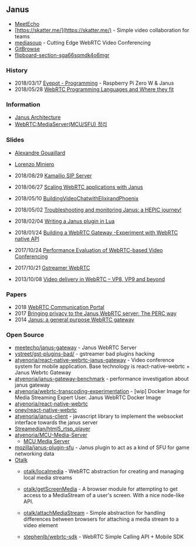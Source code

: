 ## Janus

- [MeetEcho](https://www.meetecho.com/en/)
- [https://skatter.me/](https://skatter.me/) - Simple video collaboration for teams
- [mediasoup](https://mediasoup.org/) - Cutting Edge WebRTC Video Conferencing
- [GitBrowse](https://www.gitbrowse.com/)
- [flipboard-section-sga66sqmdk4o6mgr](https://flipboard.com/section/flipboard-section-sga66sqmdk4o6mgr)


### History
- 2018/03/17 [Eyepot - Programming](https://chapelierfou.org/blog/eyepot-programming.html) - Raspberry Pi Zero W & Janus
- 2018/05/28 [WebRTC Programming Languages and Where they fit](https://bloggeek.me/webrtc-programming-languages/)


### Information
- [Janus Architecture](https://coiiee.com/blog.php?idx=10)
- [WebRTC:MediaServer(MCU/SFU) 정리](http://alnova2.tistory.com/1118)



### Slides
- [Alexandre Gouaillard](https://www.slideshare.net/alexpiwi5?utm_campaign=profiletracking&utm_medium=sssite&utm_source=ssslideview)
- [Lorenzo Miniero](https://www.slideshare.net/LorenzoMiniero?utm_campaign=profiletracking&utm_medium=sssite&utm_source=ssslideview)

- 2018/08/29 [Kamailio SIP Server](https://www.kamailio.org/events/2018-KamailioWorld/Day1/06-Alexandr.Dubovikov-Homer-7.pdf)
- 2018/06/27 [Scaling WebRTC applications with Janus](https://www.slideshare.net/LorenzoMiniero/scaling-webrtc-applications-with-janus)
- 2018/05/10 [BuildingVideoChatwithElixirandPhoenix](http://s3.amazonaws.com/erlang-conferences-production/media/files/000/000/867/original/Anil_Wadghule_-_Building_Videochat_with_Elixir.pdf?1524056998)
- 2018/05/02 [Troubleshooting and monitoring Janus: a HEPIC journey!](https://www.opensips.org/events/Summit-2018Amsterdam/assets/presentations/OpenSIPS%20Summit%202018%20-%20Lorenzo%20Miniero%20-%20Troubleshooting%20and%20monitoring%20Janus:%20a%20HEPIC%20journey!.pdf)
- 2018/02/04 [Writing a Janus plugin in Lua](https://archive.fosdem.org/2018/schedule/event/janus/attachments/slides/2469/export/events/attachments/janus/slides/2469/fosdem2018_januslua_presentation.pdf)
- 2018/01/24 [Building a WebRTC Gateway -Experiment with WebRTC native API](https://archive.fosdem.org/2018/schedule/event/webrtc_gateway/attachments/paper/2625/export/events/attachments/webrtc_gateway/paper/2625/FOSDEM_2018_Presentation.pdf)
- 2017/10/24 [Performance Evaluation of WebRTC-based Video Conferencing](http://wimnet.ee.columbia.edu/wp-content/uploads/2017/10/WebRTC-Performance.pdf)
- 2017/10/21 [Gstreamer WebRTC](https://gstreamer.freedesktop.org/data/events/gstreamer-conference/2017/Matthew%20Waters%20-%20GStreamer%20WebRTC.pdf)
- 2013/10/08 [Video delivery in WebRTC – VP8, VP9 and beyond](https://www.slideshare.net/imtcorg/7-imtc-20th-jan-linden-final)


### Papers
- 2018 [WebRTC Communication Portal](https://is.muni.cz/th/vjhke/WebRTC-Communication-Portal.pdf)
- 2017 [Bringing privacy to the Janus WebRTC server: The PERC way](https://www.researchgate.net/publication/321741303_Bringing_privacy_to_the_Janus_WebRTC_server_The_PERC_way)
- 2014 [Janus: a general purpose WebRTC gateway](https://www.iris.unina.it/retrieve/handle/11588/656238/86691/iptcomm2014januscameraread)


### Open Source
- [meetecho/janus-gateway](https://github.com/meetecho/janus-gateway) - Janus WebRTC Server
- [ystreet/gst-plugins-bad/](https://github.com/ystreet/gst-plugins-bad/) - gstreamer bad plugins hacking
- [atyenoria/react-native-webrtc-janus-gateway](https://github.com/atyenoria/react-native-webrtc-janus-gateway) - Video conference system for mobile application. Base technology is react-native-webrtc + Janus Webrtc Gateway
- [atyenoria/janus-gateway-benchmark](https://github.com/atyenoria/janus-gateway-benchmark) - performance investigation about janus gateway
- [atyenoria/webrtc-transcoding-experimentation](https://github.com/atyenoria/webrtc-transcoding-experimentation) - [wip] Docker Image for Media Streaming Expert User. Janus WebRTC Docker Image
- [atyenoria/react-native-webrtc](https://github.com/atyenoria/react-native-webrtc)
- [oney/react-native-webrtc](https://github.com/oney/react-native-webrtc)
- [atyenoria/janus-client](https://github.com/atyenoria/janus-client) - javascript library to implement the websocket interface towards the janus server
- [Streamedian/html5_rtsp_player](https://github.com/Streamedian/html5_rtsp_player)
- [atyenoria/MCU-Media-Server](https://github.com/atyenoria/MCU-Media-Server) 
    - [MCU Media Server](https://sourceforge.net/projects/mcumediaserver/) 
- [mozilla/janus-plugin-sfu](https://github.com/mozilla/janus-plugin-sfu) - Janus plugin to act as a kind of SFU for game networking data
- [Otalk](https://github.com/otalk)
    - [otalk/localmedia](https://github.com/otalk/localmedia) - WebRTC abstraction for creating and managing local media streams
    - [otalk/getScreenMedia](https://github.com/otalk/getScreenMedia) - A browser module for attempting to get access to a MediaStream of a user's screen. With a nice node-like API.
    - [otalk/attachMediaStream](https://github.com/otalk/attachMediaStream) - Simple abstraction for handling differences between browsers for attaching a media stream to a video element

    - [stephenlb/webrtc-sdk](https://github.com/stephenlb/webrtc-sdk) - WebRTC Simple Calling API + Mobile SDK

